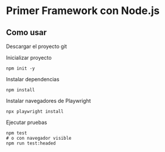 # Primer Framework con Node.js

## Como usar

Descargar el proyecto git

Inicializar proyecto
```
npm init -y

```

Instalar dependencias
```
npm install

```

Instalar navegadores de Playwright
```
npx playwright install

```
Ejecutar pruebas
```
npm test
# o con navegador visible
npm run test:headed


```

